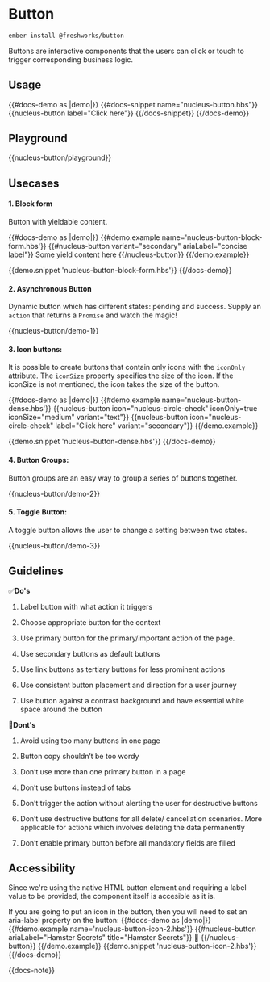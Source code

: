 # Button

```sh
ember install @freshworks/button
```

Buttons are interactive components that the users can click or touch to trigger corresponding business logic.

## Usage

{{#docs-demo as |demo|}}
  {{#docs-snippet name="nucleus-button.hbs"}}
    {{nucleus-button label="Click here"}}
  {{/docs-snippet}}
{{/docs-demo}}

## Playground

{{nucleus-button/playground}}

## Usecases

#### 1. Block form
Button with yieldable content.

{{#docs-demo as |demo|}}
  {{#demo.example name='nucleus-button-block-form.hbs'}}
    {{#nucleus-button variant="secondary" ariaLabel="concise label"}}
      Some yield content here
    {{/nucleus-button}}
  {{/demo.example}}

  {{demo.snippet 'nucleus-button-block-form.hbs'}}
{{/docs-demo}}

#### 2. Asynchronous Button
Dynamic button which has different states: pending and success. Supply an `action` that returns a `Promise` and watch the magic!

{{nucleus-button/demo-1}}

#### 3. Icon buttons:
It is possible to create buttons that contain only icons with the `iconOnly` attribute.
The `iconSize` property specifies the size of the icon. If the iconSize is not mentioned, the icon takes the size of the button.

{{#docs-demo as |demo|}}
  {{#demo.example name='nucleus-button-dense.hbs'}}
    {{nucleus-button icon="nucleus-circle-check" iconOnly=true iconSize="medium"
      variant="text"}}
    {{nucleus-button icon="nucleus-circle-check" label="Click here" variant="secondary"}}
  {{/demo.example}}

  {{demo.snippet 'nucleus-button-dense.hbs'}}
{{/docs-demo}}

#### 4. Button Groups:
Button groups are an easy way to group a series of buttons together.

{{nucleus-button/demo-2}}

#### 5. Toggle Button:
A toggle button allows the user to change a setting between two states.

{{nucleus-button/demo-3}}



## Guidelines

✅**Do's**

1. Label button with what action it triggers

2. Choose appropriate button for the context

3. Use primary button for the primary/important action of the page.

4. Use secondary buttons as default buttons

5. Use link buttons as tertiary buttons for less prominent actions

6. Use consistent button placement and direction for a user journey

7. Use button against a contrast background and have essential white space around the button


🚫**Dont's**

1. Avoid using too many buttons in one page

2. Button copy shouldn’t be too wordy

3. Don’t use more than one primary button in a page

4. Don’t use buttons instead of tabs

5. Don’t trigger the action without alerting the user for destructive buttons

6. Don’t use destructive buttons for all delete/ cancellation scenarios. More applicable for actions which involves deleting the data permanently

7. Don’t enable primary button before all mandatory fields are filled

## Accessibility

Since we're using the native HTML button element and requiring a label value to be provided, the component itself is accesible as it is.

If you are going to put an icon in the button, then you will need to set an aria-label property on the button:
{{#docs-demo as |demo|}}
  {{#demo.example name='nucleus-button-icon-2.hbs'}}
    {{#nucleus-button  ariaLabel="Hamster Secrets" title="Hamster Secrets"}}
      🐹
    {{/nucleus-button}}
  {{/demo.example}}
  {{demo.snippet 'nucleus-button-icon-2.hbs'}}
{{/docs-demo}}

{{docs-note}}
